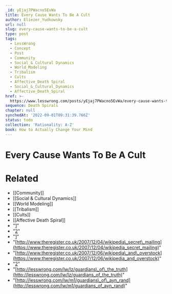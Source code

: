 ```yaml
---
_id: yEjaj7PWacno5EvWa
title: Every Cause Wants To Be A Cult
author: Eliezer_Yudkowsky
url: null
slug: every-cause-wants-to-be-a-cult
type: post
tags:
  - LessWrong
  - Concept
  - Post
  - Community
  - Social_& Cultural Dynamics
  - World_Modeling
  - Tribalism
  - Cults
  - Affective_Death Spiral
  - Social_&_Cultural_Dynamics
  - Affective_Death_Spiral
href: >-
  https://www.lesswrong.com/posts/yEjaj7PWacno5EvWa/every-cause-wants-to-be-a-cult
sequence: Death Spirals
chapter: null
synchedAt: '2022-09-01T09:31:39.766Z'
status: todo
collection: 'Rationality: A-Z'
book: How to Actually Change Your Mind
---
```


# Every Cause Wants To Be A Cult


# Related

- [[Community]]
- [[Social & Cultural Dynamics]]
- [[World Modeling]]
- [[Tribalism]]
- [[Cults]]
- [[Affective Death Spiral]]
- "[1](#fn1x59)"
- "[2](#fn2x59)"
- "[1](#fn1x59-bk)"
- "[http://www.theregister.co.uk/2007/12/04/wikipedia\_secret\_mailing](https://www.theregister.co.uk/2007/12/04/wikipedia_secret_mailing)"
- "[http://www.theregister.co.uk/2007/12/06/wikipedia\_and\_overstock](https://www.theregister.co.uk/2007/12/06/wikipedia_and_overstock)"
- "[2](#fn2x59-bk)"
- "[http://lesswrong.com/lw/lz/guardians\_of\_the_truth](http://lesswrong.com/lw/lz/guardians_of_the_truth)"
- "[http://lesswrong.com/lw/m1/guardians\_of\_ayn_rand](http://lesswrong.com/lw/m1/guardians_of_ayn_rand)"